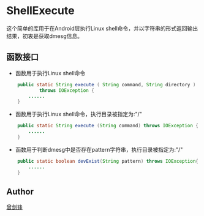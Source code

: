 # ShellExecute
这个简单的库用于在Android层执行Linux shell命令，并以字符串的形式返回输出结果，初衷是获取dmesg信息。

## 函数接口

* 函数用于执行Linux shell命令 

```Java
    public static String execute ( String command, String directory )  
            throws IOException {  
        ......
    }  
```

* 函数用于执行Linux shell命令，执行目录被指定为:"/"
```Java
    public static String execute (String command) throws IOException {  
        ......
    }  
```
    
* 函数用于判断dmesg中是否存在pattern字符串，执行目录被指定为:"/"
```Java
    public static boolean devExist(String pattern) throws IOException{
        ......
    }
```

## Author

[曾剑锋](http://www.cnblogs.com/zengjfgit/)